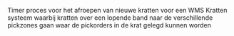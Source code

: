 Timer proces voor het afroepen van nieuwe kratten voor een WMS Kratten systeem waarbij kratten over een lopende band naar de verschillende pickzones gaan waar de pickorders in de krat gelegd kunnen worden
